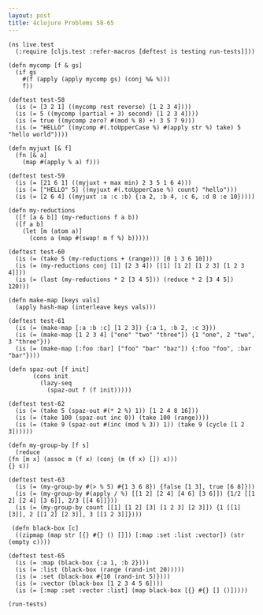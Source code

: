 ```yaml
---
layout: post
title: 4clojure Problems 58-65
---
```


<pre><code class="language-klipse">(ns live.test
  (:require [cljs.test :refer-macros [deftest is testing run-tests]]))
  
(defn mycomp [f & gs]
  (if gs
    #(f (apply (apply mycomp gs) (conj %& %)))
    f))

(deftest test-58
  (is (= [3 2 1] ((mycomp rest reverse) [1 2 3 4])))
  (is (= 5 ((mycomp (partial + 3) second) [1 2 3 4])))
  (is (= true ((mycomp zero? #(mod % 8) +) 3 5 7 9)))
  (is (= "HELLO" ((mycomp #(.toUpperCase %) #(apply str %) take) 5 "hello world"))))
 
(defn myjuxt [& f]
  (fn [& a]
    (map #(apply % a) f)))
  
(deftest test-59
  (is (= [21 6 1] ((myjuxt + max min) 2 3 5 1 6 4)))
  (is (= ["HELLO" 5] ((myjuxt #(.toUpperCase %) count) "hello")))
  (is (= [2 6 4] ((myjuxt :a :c :b) {:a 2, :b 4, :c 6, :d 8 :e 10})))) 
 
(defn my-reductions
  ([f [a & b]] (my-reductions f a b))
  ([f a b]
    (let [m (atom a)]
      (cons a (map #(swap! m f %) b)))))

(deftest test-60
  (is (= (take 5 (my-reductions + (range))) [0 1 3 6 10]))
  (is (= (my-reductions conj [1] [2 3 4]) [[1] [1 2] [1 2 3] [1 2 3 4]]))
  (is (= (last (my-reductions * 2 [3 4 5])) (reduce * 2 [3 4 5]) 120)))
 
(defn make-map [keys vals]
  (apply hash-map (interleave keys vals)))

(deftest test-61
  (is (= (make-map [:a :b :c] [1 2 3]) {:a 1, :b 2, :c 3}))
  (is (= (make-map [1 2 3 4] ["one" "two" "three"]) {1 "one", 2 "two", 3 "three"}))
  (is (= (make-map [:foo :bar] ["foo" "bar" "baz"]) {:foo "foo", :bar "bar"})))
 
(defn spaz-out [f init]
       (cons init
         (lazy-seq
           (spaz-out f (f init)))))

(deftest test-62
  (is (= (take 5 (spaz-out #(* 2 %) 1)) [1 2 4 8 16]))
  (is (= (take 100 (spaz-out inc 0)) (take 100 (range))))
  (is (= (take 9 (spaz-out #(inc (mod % 3)) 1)) (take 9 (cycle [1 2 3])))))
  
(defn my-group-by [f s]
  (reduce
(fn [m x] (assoc m (f x) (conj (m (f x) []) x))) 
{} s))

(deftest test-63
  (is (= (my-group-by #(> % 5) #{1 3 6 8}) {false [1 3], true [6 8]}))
  (is (= (my-group-by #(apply / %) [[1 2] [2 4] [4 6] [3 6]]) {1/2 [[1 2] [2 4] [3 6]], 2/3 [[4 6]]}))
  (is (= (my-group-by count [[1] [1 2] [3] [1 2 3] [2 3]]) {1 [[1] [3]], 2 [[1 2] [2 3]], 3 [[1 2 3]]})))
 
 (defn black-box [c]
  ((zipmap (map str [{} #{} () []]) [:map :set :list :vector]) (str (empty c))))

(deftest test-65
  (is (= :map (black-box {:a 1, :b 2})))
  (is (= :list (black-box (range (rand-int 20)))))
  (is (= :set (black-box #{10 (rand-int 5)})))
  (is (= :vector (black-box [1 2 3 4 5 6])))
  (is (= [:map :set :vector :list] (map black-box [{} #{} [] ()]))))
 
(run-tests)
</code></pre>
